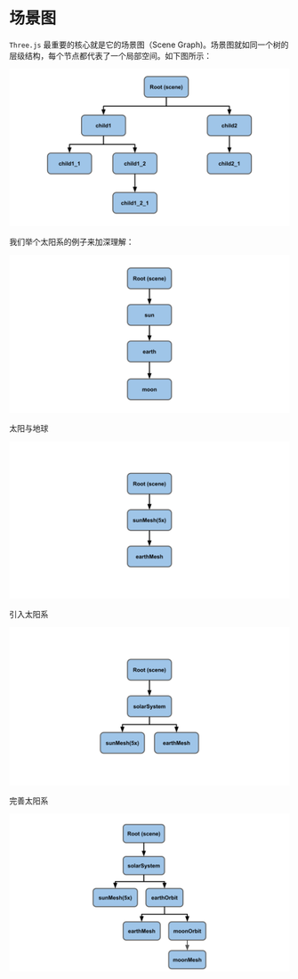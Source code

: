 # 场景图

`Three.js` 最重要的核心就是它的场景图（Scene Graph)。场景图就如同一个树的层级结构，每个节点都代表了一个局部空间。如下图所示：

![scenegraph-generic](../images/scenegraph-generic.svg)

我们举个太阳系的例子来加深理解：

![scenegraph-solarsystem](../images/scenegraph-solarsystem.svg)

太阳与地球

![scenegraph-sun-earth](../images/scenegraph-sun-earth.svg)

引入太阳系

![scenegraph-sun-earth-fixed](../images/scenegraph-sun-earth-fixed.svg)

完善太阳系

![scenegraph-sun-earth-moon](../images/scenegraph-sun-earth-moon.svg)
